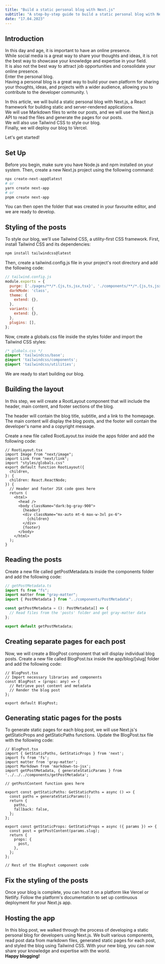 ```yaml
---
title: "Build a static personal blog with Next.js"
subtitle: "A step-by-step guide to build a static personal blog with Next.js"
date: "17.04.2023"
---
```


## Introduction
In this day and age, it is important to have an online presence. \
While social media is a great way to share your thoughts and ideas, it is not the best way to showcase your knowledge and expertise in your field. \
It is also not the best way to attract job opportunities and consolidate your online presence. \
Enter the personal blog. \
Having a personal blog is a great way to build your own platform for sharing your thoughts, ideas, and projects with a wider audience, allowing you to contribute to the developer community. \

In this article, we will build a static personal blog with Next.js, a React framework for building static and server-rendered applications. \
We will use Markdown files to write our posts, and we will use the Next.js API to read the files and generate the pages for our posts. \
We will also use Tailwind CSS to style our blog. \
Finally, we will deploy our blog to Vercel.

Let's get started!

## Set Up
Before you begin, make sure you have Node.js and npm installed on your system. Then, create a new Next.js project using the following command:

``` sh
npx create-next-app@latest
# or
yarn create next-app
# or
pnpm create next-app 
```

You can then open the folder that was created in your favourite editor, and we are ready to develop.

## Styling of the posts
To style our blog, we'll use Tailwind CSS, a utility-first CSS framework. First, install Tailwind CSS and its dependencies:

``` sh
npm install tailwindcss@latest
```

Then, create a tailwind.config.js file in your project's root directory and add the following code:

``` js
// tailwind.config.js
module.exports = {
  purge: ['./pages/**/*.{js,ts,jsx,tsx}', './components/**/*.{js,ts,jsx,tsx}'],
  darkMode: 'class',
  theme: {
    extend: {},
  },
  variants: {
    extend: {},
  },
  plugins: [],
};
```
Now, create a globals.css file inside the styles folder and import the Tailwind CSS styles:


``` css
/* globals.css */
@import 'tailwindcss/base';
@import 'tailwindcss/components';
@import 'tailwindcss/utilities';
```

We are ready to start building our blog.

## Building the layout
In this step, we will create a RootLayout component that will include the header, main content, and footer sections of the blog.

The header will contain the blog title, subtitle, and a link to the homepage. The main content will display the blog posts, and the footer will contain the developer's name and a copyright message.

Create a new file called RootLayout.tsx inside the apps folder and add the following code:

``` tsx
// RootLayout.tsx
import Image from "next/image";
import Link from "next/link";
import "styles/globals.css"
export default function RootLayout({
  children,
}: {
  children: React.ReactNode;
}) {
  // Header and footer JSX code goes here
  return (
    <html>
      <head />
      <body className="dark:bg-gray-900">
        {header}
        <div className="mx-auto mt-6 max-w-3xl px-6">
          {children}
        </div>
        {footer}
      </body>
    </html>
  );
}
```

## Reading the posts
Create a new file called getPostMetadata.ts inside the components folder and add the following code:

``` ts
// getPostMetadata.ts
import fs from "fs";
import matter from "gray-matter";
import { PostMetadata } from "../components/PostMetadata";

const getPostMetadata = (): PostMetadata[] => {
  // Read files from the 'posts' folder and get gray-matter data
};

export default getPostMetadata;
```


## Creating separate pages for each post

Now, we will create a BlogPost component that will display individual blog posts. Create a new file called BlogPost.tsx inside the app/blog/[slug] folder and add the following code:

``` tsx
// BlogPost.tsx
// Import necessary libraries and components
const BlogPost = (props: any) => {
  // Retrieve post content and metadata
  // Render the blog post
};

export default BlogPost;
```

## Generating static pages for the posts

To generate static pages for each blog post, we will use Next.js's getStaticProps and getStaticPaths functions. Update the BlogPost.tsx file with the following code:

``` tsx
// BlogPost.tsx
import { GetStaticPaths, GetStaticProps } from 'next';
import fs from 'fs';
import matter from 'gray-matter';
import Markdown from 'markdown-to-jsx';
import getPostMetadata, { generateStaticParams } from '../../../components/getPostMetadata';

// getPostContent function goes here

export const getStaticPaths: GetStaticPaths = async () => {
  const paths = generateStaticParams();
  return {
    paths,
    fallback: false,
  };
};

export const getStaticProps: GetStaticProps = async ({ params }) => {
  const post = getPostContent(params.slug);
  return {
    props: {
      post,
    },
  };
};

// Rest of the BlogPost component code
```

## Fix the styling of the posts

Once your blog is complete, you can host it on a platform like Vercel or Netlify. Follow the platform's documentation to set up continuous deployment for your Next.js app.

## Hosting the app

In this blog post, we walked through the process of developing a static personal blog for developers using Next.js. We built various components, read post data from markdown files, generated static pages for each post, and styled the blog using Tailwind CSS. With your new blog, you can now share your knowledge and expertise with the world. \
**Happy blogging!**
